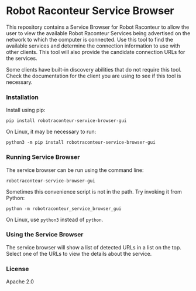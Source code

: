 # Robot Raconteur Service Browser

This repository contains a Service Browser for Robot Raconteur to allow the user to view the available Robot Raconteur 
Services being advertised on the network to which the computer is connected. Use this tool to find the available
services and determine the connection information to use with other clients. This tool will also provide the
candidate connection URLs for the services.

Some clients have built-in discovery abilities that do not require this tool. Check the documentation for the client
you are using to see if this tool is necessary.

### Installation

Install using pip:

```
pip install robotraconteur-service-browser-gui
```

On Linux, it may be necessary to run:

```
python3 -m pip install robotraconteur-service-browser-gui
```


### Running Service Browser

The service browser can be run using the command line:

```
robotraconteur-service-browser-gui
```

Sometimes this convenience script is not in the path. Try invoking it from Python:

```
python -m robotraconteur_service_browser_gui
```

On Linux, use `python3` instead of `python`.

### Using the Service Browser

The service browser will show a list of detected URLs in a list on the top. Select one of the URLs to view the
details about the service.

### License

Apache 2.0


